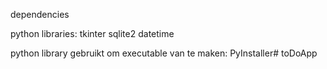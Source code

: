 dependencies

python libraries:
tkinter
sqlite2
datetime

python library gebruikt om executable van te maken:
PyInstaller# toDoApp
